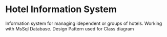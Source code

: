 # Hotel Information System
 Information system for managing idependent or groups of hotels. 
 Working with MsSql Database.
 Design Pattern used for Class diagram
